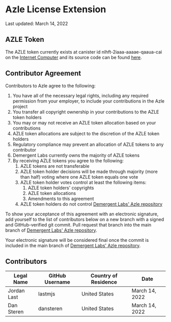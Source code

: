 # Azle License Extension

Last updated: March 14, 2022

## AZLE Token

The AZLE token currently exists at canister id nlhft-2iaaa-aaaae-qaaua-cai on the [Internet Computer](https://internetcomputer.org/) and its source code can be found [here](https://github.com/lastmjs/extendable-token-azle).

## Contributor Agreement

Contributors to Azle agree to the following:

1. You have all of the necessary legal rights, including any required permission from your employer, to include your contributions in the Azle project
2. You transfer all copyright ownership in your contributions to the AZLE token holders
3. You may or may not receive an AZLE token allocation based on your contributions
4. AZLE token allocations are subject to the discretion of the AZLE token holders
5. Regulatory compliance may prevent an allocation of AZLE tokens to any contributor
6. Demergent Labs currently owns the majority of AZLE tokens
7. By receiving AZLE tokens you agree to the following:
    1. AZLE tokens are not transferable
    2. AZLE token holder decisions will be made through majority (more than half) voting where one AZLE token equals one vote
    3. AZLE token holder votes control at least the following items:
        1. AZLE token holders' copyrights
        2. AZLE token allocations
        3. Amendments to this agreement
    4. AZLE token holders do not control [Demergent Labs' Azle repository](https://github.com/demergent-labs/azle)

To show your acceptance of this agreement with an electronic signature, add yourself to the list of contributors below on a new branch with a signed and GitHub-verified git commit. Pull request that branch into the main branch of [Demergent Labs' Azle repository](https://github.com/demergent-labs/azle).

Your electronic signature will be considered final once the commit is included in the main branch of [Demergent Labs' Azle repository](https://github.com/demergent-labs/azle).

## Contributors

| Legal Name | GitHub Username | Country of Residence | Date |
| ---------- | --------------- | -------------------- | ---- |
| Jordan Last | lastmjs | United States | March 14, 2022 |
| Dan Steren | dansteren | United States | March 14, 2022 |
